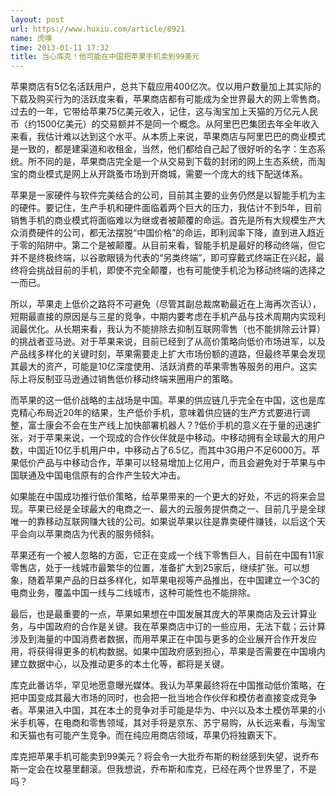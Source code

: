 ```yaml
---
layout: post
url: https://www.huxiu.com/article/8921
name: 虎嗅
time: 2013-01-11 17:32
title: 当心库克！他可能在中国把苹果手机卖到99美元
---
```

苹果商店有5亿名活跃用户，总共下载应用400亿次。仅以用户数量加上其实际的下载及购买行为的活跃度来看，苹果商店都有可能成为全世界最大的网上零售商。过去的一年，它带给苹果75亿美元收入，记住，这与淘宝加上天猫的万亿元人民币（约1500亿美元）的交易额并不是同一个概念。从阿里巴巴集团去年全年收入来看，我估计难以达到这个水平。从本质上来说，苹果商店与阿里巴巴的商业模式是一致的，都是建渠道和收租金，当然，他们都给自己起了很好听的名字：生态系统。所不同的是，苹果商店完全是一个从交易到下载的封闭的网上生态系统，而淘宝的商业模式是网上从开跳蚤市场到开商城，需要一个庞大的线下配送体系。

苹果是一家硬件与软件完美结合的公司，目前其主要的业务仍然是以智能手机为主的硬件。要记住，生产手机和硬件面临着两个巨大的压力，我估计不到5年，目前销售手机的商业模式将面临难以为继或者被颠覆的命运。首先是所有大规模生产大众消费硬件的公司，都无法摆脱“中国价格”的命运，即利润率下降，直到进入趋近于零的陷阱中。第二个是被颠覆。从目前来看，智能手机是最好的移动终端，但它并不是终极终端，以谷歌眼镜为代表的“另类终端”，即可穿戴式终端正在兴起，最终将会挑战目前的手机，即使不完全颠覆，也有可能使手机沦为移动终端的选择之一而已。

所以，苹果走上低价之路将不可避免（尽管其副总裁席勒最近在上海再次否认），短期最直接的原因是与三星的竞争，中期内要考虑在手机产品与技术周期内实现利润最优化。从长期来看，我认为不能排除去抑制互联网零售（也不能排除云计算）的挑战者亚马逊。对于苹果来说，目前已经到了从高价策略向低价市场进军，以及产品线多样化的关键时刻，苹果需要走上扩大市场份额的道路，但最终苹果会发现其最大的资产，可能是10亿深度使用、活跃消费的苹果零售等服务的用户。这实际上将反制亚马逊通过销售低价移动终端来圈用户的策略。

而苹果的这一低价战略的主战场是中国。苹果的供应链几乎完全在中国，这也是库克精心布局近20年的结果，生产低价手机，意味着供应链的生产方式要进行调整，富士康会不会在生产线上加快部署机器人？?低价手机的意义在于量的迅速扩张，对于苹果来说，一个现成的合作伙伴就是中移动。中移动拥有全球最大的用户数，中国近10亿手机用户中，中移动占了6.5亿，而其中3G用户不足6000万。苹果低价产品与中移动合作，苹果可以轻易增加上亿用户，而且会避免对于苹果与中国联通及中国电信原有的合作产生较大冲击。

如果能在中国成功推行低价策略，给苹果带来的一个更大的好处，不远的将来会显现。苹果已经是全球最大的电商之一、最大的云服务提供商之一、目前几乎是全球唯一的靠移动互联网赚大钱的公司。如果说苹果以往是靠卖硬件赚钱，以后这个天平会向以苹果商店为代表的服务倾斜。

苹果还有一个被人忽略的方面，它正在变成一个线下零售巨人，目前在中国有11家零售店，处于一线城市最繁华的位置，准备扩大到25家后，继续扩张。可以想象，随着苹果产品的日益多样化，如苹果电视等产品推出，在中国建立一个3C的电商业务，覆盖中国一线与二线城市，这种可能性也不能排除。

最后，也是最重要的一点，苹果如果想在中国发展其庞大的苹果商店及云计算业务，与中国政府的合作是关键。我在苹果商店中订的一些应用，无法下载；云计算涉及到海量的中国消费者数据，而用苹果正在中国与更多的企业展开合作开发应用，将获得得更多的机构数据。如果中国政府感到担心，苹果是否需要在中国境内建立数据中心，以及推动更多的本土化等，都将是关键。

库克此番访华，罕见地愿意曝光媒体。我认为苹果最终将在中国推动低价策略，在把中国变成其最大市场的同时，也会把一批当地合作伙伴和模仿者直接变成竞争者。苹果进入中国，其在本土的竞争对手可能是华为、中兴以及本土模仿苹果的小米手机等，在电商和零售领域，其对手将是京东、苏宁易购，从长远来看，与淘宝和天猫也有可能产生竞争。而在纯应用商店领域，苹果仍将独霸天下。

库克把苹果手机可能卖到99美元？将会令一大批乔布斯的粉丝感到失望，说乔布斯一定会在坟墓里翻滚。但我想说，乔布斯和库克，已经在两个世界里了，不是吗？

